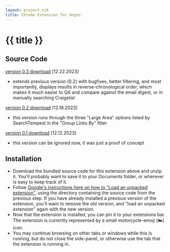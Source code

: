 ```yaml
---
layout: project.njk
title: Chrome Extension for Angus
---
```

# {{ title }}

## Source Code
[version 0.3 download](/extensions/extension_v0_3.zip) [12.22.2023]
- extends previous version (0.2) with bugfixes, better filtering, and most importantly, displays results in reverse-chronological order, which makes it much easier to QA and compare against the email digest, or in manually searching Craigslist

[version 0.2 download](/extensions/extension_v0_2.zip) [12.18.2023]
- this version runs through the three "Large Area" options listed by SearchTempest in the "Group Links By" filter

[version 0.1 download](/extensions/extension_v0_1.zip) [12.12.2023]
- this version can be ignored now, it was just a proof of concept

## Installation
- Download the bundled source code for this extension above and unzip it. You'll probably want to save it to your Documents folder, or wherever is easy to keep track of it.
- Follow [Google's instructions here on how to "Load an unpacked extension"](https://developer.chrome.com/docs/extensions/get-started/tutorial/hello-world#load-unpacked), using the directory containing the source code from the previous step. If you have already installed a previous version of the extension, you'll want to remove the old version, and "load an unpacked extension" again with the new version.
- Now that the extension is installed, you can pin it to your extensions bar. The extension is currently represented by a small motorcycle-emoji (🏍) icon.
- You may continue browsing on other tabs or windows while this is running, but do not close the side-panel, or otherwise use the tab that the extension is running in.